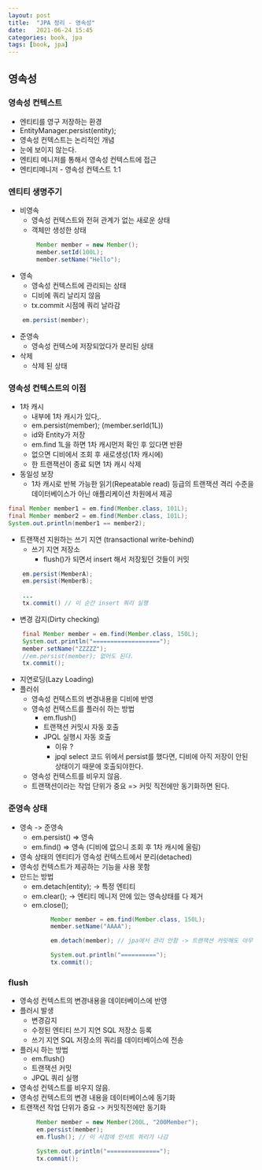 ```yaml
---
layout: post
title:  "JPA 정리 - 영속성"
date:   2021-06-24 15:45
categories: book, jpa
tags: [book, jpa]
---
```


## 영속성

### 영속성 컨텍스트
- 엔티티를 영구 저장하는 환경
- EntityManager.persist(entity);
- 영속성 컨텍스트는 논리적인 개념
- 눈에 보이지 않는다.
- 엔티티 메니저를 통해서 영속성 컨텍스트에 접근
- 엔티티메니저 - 영속성 컨텍스트 1:1

### 엔티티 생명주기
- 비영속
    - 영속성 컨텍스트와 전혀 관계가 없는 새로운 상태
    - 객체만 생성한 상태 

```java
        Member member = new Member();
        member.setId(100L);
        member.setName("Hello");
```

- 영속
    - 영속성 컨텍스트에 관리되는 상태
    - 디비에 쿼리 날리지 않음
    - tx.commit 시점에 쿼리 날라감

```java 
    em.persist(member);
```

- 준영속
    - 영속성 컨텍스에 저장되었다가 분리된 상태
- 삭제
    - 삭제 된 상태

### 영속성 컨텍스트의 이점
- 1차 캐시
    - 내부에 1차 캐시가 있다,.
    - em.persist(member); (member.serId(1L))
    - id와 Entity가 저장
    - em.find 1L을 하면 1차 캐시먼저 확인 후 있다면 반환
    - 없으면 디비에서 조회 후 새로생성(1차 캐시에)
    - 한 트랜잭션이 종료 되면 1차 캐시 삭제
- 동일성 보장
    - 1차 캐시로 반복 가능한 읽기(Repeatable read) 등급의 트랜잭션 격리 수준을 데이터베이스가 아닌 애플리케이션 차원에서 제공

```java
final Member member1 = em.find(Member.class, 101L);
final Member member2 = em.find(Member.class, 101L);
System.out.println(member1 == member2);
```

- 트랜잭션 지원하는 쓰기 지연 (transactional write-behind)
    - 쓰기 지연 저장소
        - flush()가 되면서 insert 해서 저장됬던 것들이 커밋

```java
    em.persist(MemberA);
    em.persist(MemberB);
    
    ...
    tx.commit() // 이 순간 insert 쿼리 실행
```

- 변경 감지(Dirty checking)

```java
    final Member member = em.find(Member.class, 150L);
    System.out.println("===================");
    member.setName("ZZZZZ");
    //em.persist(member); 없어도 된다.
    tx.commit();
```

- 지연로딩(Lazy Loading)
- 플러쉬
    - 영속성 컨텍스트의 변경내용을 디비에 반영
    - 영속성 컨텍스트를 플러쉬 하는 방법
        - em.flush()
        - 트랜잭션 커밋시 자동 호출
        - JPQL 실행시 자동 호출
            - 이유 ? 
            - jpql select 코드 위에서 persist를 했다면, 디비에 아직 저장이 안된 상태이기 때문에 호출되야한다.
    - 영속성 컨텍스트를 비우지 않음.
    - 트랜잭션이라는 작업 단위가 중요 => 커밋 직전에만 동기화하면 된다.

### 준영속 상태
- 영속 -> 준영속 
    - em.persist() => 영속
    - em.find() => 영속 (디비에 없으니 조회 후 1차 캐시에 올림)
- 영속 상태의 엔티티가 영속성 컨텍스트에서 분리(detached)
- 영속성 컨텍스트가 제공하는 기능을 사용 못함
- 만드는 방법
    - em.detach(entity); -> 특정 엔티티
    - em.clear(); -> 엔티티 메니저 안에 있는 영속상태를 다 제거
    - em.close();

```java
            Member member = em.find(Member.class, 150L);
            member.setName("AAAA");

            em.detach(member); // jpa에서 관리 안함 -> 트랜잭션 커밋해도 아무 영향 없음

            System.out.println("==========");
            tx.commit();
```

### flush
- 영속성 컨텍스트의 변경내용을 데이터베이스에 반영
- 플러시 발생
    - 변경감지
    - 수정된 엔티티 쓰기 지연 SQL 저장소 등록
    - 쓰기 지연 SQL 저장소의 쿼리를 데이터베이스에 전송
- 플러시 하는 방법
    - em.flush()
    - 트랜잭션 커밋
    - JPQL 쿼리 실행
- 영속성 컨텍스트를 비우지 않음.
- 영속성 컨텍스트의 변경 내용을 데이터베이스에 동기화
- 트랜잭션 작업 단위가 중요 -> 커밋직전에만 동기화

```java
        Member member = new Member(200L, "200Member");
        em.persist(member);
        em.flush(); // 이 시점에 인서트 쿼리가 나감

        System.out.println("===============");
        tx.commit();
```